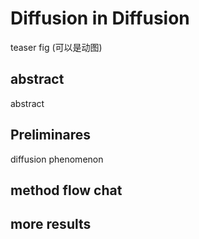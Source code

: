 # Diffusion in Diffusion

teaser fig (可以是动图)

## abstract
abstract

## Preliminares
diffusion phenomenon
## method flow chat


## more results
